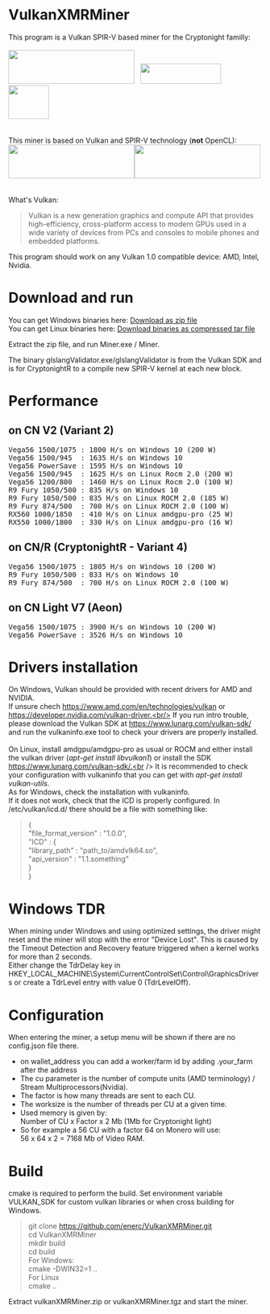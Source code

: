 # VulkanXMRMiner

This program is a Vulkan SPIR-V based miner for the Cryptonight familly:<br/><br/>
<img src="https://monero.org/wp-content/uploads/2015/03/logo-big.jpg" height="67" width="250" >&nbsp;&nbsp;&nbsp;<img src="http://wownero.org/images/wow.png" height="40" width="160" >&nbsp;&nbsp;&nbsp;<img src="https://www.aeon.cash/branding/aeon_logo_32x32.png" height="67" width="80" >
<br/><br/><br/>
This miner is based on Vulkan and SPIR-V technology (<b>not</b> OpenCL):<br/>
<img src="https://www.khronos.org/assets/uploads/apis/vulkan2.svg" height="67" width="250" ><img src="https://www.khronos.org/assets/uploads/ceimg/made/assets/uploads/apis/SPIR_100px_June16_150_75.png" height="67" width="250" >
<br/><br/><br/>
What's Vulkan:<br/>
>Vulkan is a new generation graphics and compute API that provides high-efficiency, cross-platform access to modern GPUs used in a wide variety of devices from PCs and consoles to mobile phones and embedded platforms.

This program should work on any Vulkan 1.0 compatible device: AMD, Intel, Nvidia.

# Download and run
You can get Windows binaries here:  <a href="https://github.com/enerc/VulkanXMRMiner/blob/master/dist/vulkanXMRMiner.zip?raw=true">Download as zip file</a> <br />
You can get Linux binaries here:  <a href="https://github.com/enerc/VulkanXMRMiner/blob/master/dist/vulkanXMRMiner.tgz?raw=true">Download binaries as compressed tar file</a> <br />

Extract the zip file, and run Miner.exe / Miner.<br/>

The binary glslangValidator.exe/glslangValidator is from the Vulkan SDK and is for CryptonightR to a compile new SPIR-V kernel at each new block.

# Performance
## on CN V2 (Variant 2)
<span style="font-family: monospace;">
Vega56 1500/1075&nbsp;: 1800 H/s on Windows 10 (200 W)<br />
Vega56 1500/945&nbsp;&nbsp;: 1635 H/s on Windows 10<br />
Vega56 PowerSave&nbsp;: 1595 H/s on Windows 10<br />
Vega56 1500/945&nbsp;&nbsp;: 1625 H/s on Linux Rocm 2.0 (200 W)<br />
Vega56 1200/800&nbsp;&nbsp;: 1460 H/s on Linux Rocm 2.0 (100 W)<br />
R9 Fury 1050/500&nbsp;: 835 H/s on Windows 10<br />
R9 Fury 1050/500&nbsp;: 835 H/s on Linux ROCM 2.0 (185 W)<br />
R9 Fury 874/500&nbsp;&nbsp;: 700 H/s on Linux ROCM 2.0 (100 W)<br/>
RX560 1000/1850&nbsp;&nbsp;: 410 H/s on Linux amdgpu-pro (25 W)<br />
RX550 1000/1800&nbsp;&nbsp;: 330 H/s on Linux amdgpu-pro (16 W)<br />
</span>

## on CN/R (CryptonightR - Variant 4)
<span style="font-family: monospace;">
Vega56 1500/1075&nbsp;: 1805 H/s on Windows 10 (200 W)<br />
R9 Fury 1050/500&nbsp;: 833 H/s on Windows 10<br />
R9 Fury 874/500&nbsp;&nbsp;: 700 H/s on Linux ROCM 2.0 (100 W)<br/>
</span>

## on CN Light V7 (Aeon)
<span style="font-family: monospace;">
Vega56 1500/1075&nbsp;: 3900 H/s on Windows 10 (200 W)<br />
Vega56 PowerSave&nbsp;: 3526 H/s on Windows 10<br />
</span>

# Drivers installation
On Windows, Vulkan should be provided with recent drivers for AMD and NVIDIA.<br/>
If unsure chech https://www.amd.com/en/technologies/vulkan or https://developer.nvidia.com/vulkan-driver.<br/>
If you run intro trouble, please download the Vulkan SDK at https://www.lunarg.com/vulkan-sdk/ and run the vulkaninfo.exe tool to check your drivers are properly installed.
<br/><br/>
On Linux, install amdgpu/amdgpu-pro as usual or ROCM and either install the vulkan driver (<i>apt-get install libvulkan1</i>) or install the SDK https://www.lunarg.com/vulkan-sdk/.<br />
It is recommended to check your configuration with vulkaninfo that you can get with <i>apt-get install vulkan-utils</i>.
<br/>
As for Windows, check the installation with vulkaninfo.<br/>
If it does not work, check that the ICD is properly configured.
In /etc/vulkan/icd.d/ there should be a file with something like:
>{<br/>
    "file_format_version" : "1.0.0",<br/>
    "ICD" : {<br/>
        "library_path" : "path_to/amdvlk64.so",<br/>
        "api_version" : "1.1.something"<br/>
    }<br/>
}<br/>

# Windows TDR
When mining under Windows and using optimized settings, the driver might reset and the miner will stop with the error "Device Lost". This is caused by the Timeout Detection and Recovery feature triggered when a kernel works for more than 2 seconds.<br/>
Either change the TdrDelay key in HKEY_LOCAL_MACHINE\System\CurrentControlSet\Control\GraphicsDrivers or create a TdrLevel entry with value 0 (TdrLevelOff).

# Configuration
When entering the miner, a setup menu will be shown if there are no config.json file there.<br />
- on wallet_address you can add a worker/farm id by adding .your_farm after the address
- The cu parameter is the number of compute units (AMD terminology) / Stream Multiprocessors(Nvidia).<br />
- The factor is how many threads are sent to each CU. <br/>
- The worksize is the number of threads per CU at a given time.<br/>
- Used memory is given by: <br/>
Number of CU x Factor x 2 Mb (1Mb for Cryptonight light)<br/>
- So for example a 56 CU with a factor 64 on Monero will use:<br/>
56 x 64 x 2 = 7168 Mb of Video RAM. <br/>

# Build
cmake is required to perform the build. Set environment variable VULKAN_SDK for custom vulkan libraries or when cross building for Windows.<br />
>git clone https://github.com/enerc/VulkanXMRMiner.git<br/>
>cd VulkanXMRMiner<br/>
>mkdir build<br/>
>cd build<br/>
>For Windows:<br/>
> cmake  -DWIN32=1 ..<br/>
>For Linux<br/>
> cmake ..<br/>

Extract vulkanXMRMiner.zip or vulkanXMRMiner.tgz and start the miner.
